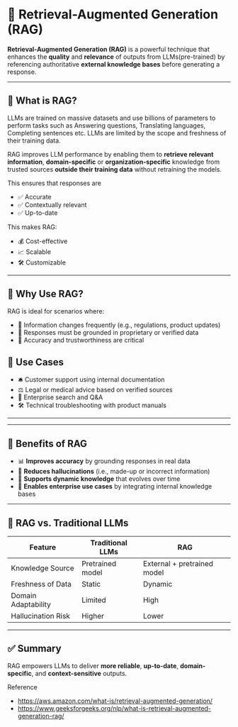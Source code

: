 # 🧠 Retrieval-Augmented Generation (RAG)

**Retrieval-Augmented Generation (RAG)** is a powerful technique that enhances the **quality** and **relevance** of outputs from LLMs(pre-trained) by referencing authoritative **external knowledge bases** before generating a response.

---

## 🚀 What is RAG?

LLMs are trained on massive datasets and use billions of parameters to perform tasks such as Answering questions, Translating languages, Completing sentences etc. LLMs are limited by the scope and freshness of their training data. 

RAG improves LLM performance by enabling them to **retrieve relevant information**, **domain-specific** or **organization-specific** knowledge from trusted sources **outside their training data** without retraining the models. 

This ensures that responses are
- ✅ Accurate  
- ✅ Contextually relevant  
- ✅ Up-to-date  

This makes RAG:
- 💰 Cost-effective  
- 📈 Scalable  
- 🛠️ Customizable  

---

## 🎯 Why Use RAG?

RAG is ideal for scenarios where:

- 📅 Information changes frequently (e.g., regulations, product updates)  
- 🔐 Responses must be grounded in proprietary or verified data  
- 🎯 Accuracy and trustworthiness are critical  

## 🔗 Use Cases

- 🛎️ Customer support using internal documentation  
- ⚖️ Legal or medical advice based on verified sources  
- 🏢 Enterprise search and Q&A  
- 🛠️ Technical troubleshooting with product manuals

---
---

## 🌟 Benefits of RAG

- 📊 **Improves accuracy** by grounding responses in real data  
- 🚫 **Reduces hallucinations** (i.e., made-up or incorrect information)  
- 🔄 **Supports dynamic knowledge** that evolves over time  
- 🏢 **Enables enterprise use cases** by integrating internal knowledge bases  

---

## 🧠 RAG vs. Traditional LLMs

| Feature               | Traditional LLMs | RAG                          |
|----------------------|------------------|------------------------------|
| Knowledge Source     | Pretrained model | External + pretrained model |
| Freshness of Data    | Static           | Dynamic                      |
| Domain Adaptability  | Limited          | High                         |
| Hallucination Risk   | Higher           | Lower                        |

---

## ✅ Summary

RAG empowers LLMs to deliver **more reliable**, **up-to-date**, **domain-specific**, and **context-sensitive** outputs.

Reference
- https://aws.amazon.com/what-is/retrieval-augmented-generation/
- https://www.geeksforgeeks.org/nlp/what-is-retrieval-augmented-generation-rag/
